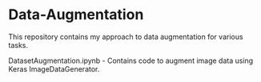 # Data-Augmentation
This repository contains my approach to data augmentation for various tasks.

DatasetAugmentation.ipynb - Contains code to augment image data using Keras ImageDataGenerator.
